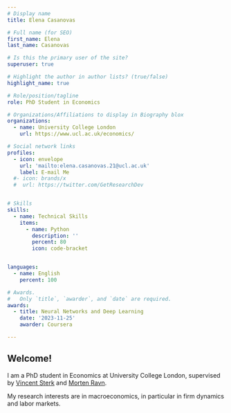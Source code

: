 ```yaml
---
# Display name
title: Elena Casanovas

# Full name (for SEO)
first_name: Elena 
last_name: Casanovas

# Is this the primary user of the site?
superuser: true

# Highlight the author in author lists? (true/false)
highlight_name: true

# Role/position/tagline
role: PhD Student in Economics

# Organizations/Affiliations to display in Biography blox
organizations:
  - name: University College London
    url: https://www.ucl.ac.uk/economics/

# Social network links
profiles:
  - icon: envelope
    url: 'mailto:elena.casanovas.21@ucl.ac.uk'
    label: E-mail Me
  #- icon: brands/x
  #  url: https://twitter.com/GetResearchDev


# Skills
skills:
  - name: Technical Skills
    items:
      - name: Python
        description: ''
        percent: 80
        icon: code-bracket


languages:
  - name: English
    percent: 100

# Awards.
#   Only `title`, `awarder`, and `date` are required.
awards:
  - title: Neural Networks and Deep Learning
    date: '2023-11-25'
    awarder: Coursera

---
```


## Welcome!

I am a PhD student in Economics at University College London, supervised by [Vincent Sterk](https://www.homepages.ucl.ac.uk/~uctpvst/index.htm) and [Morten Ravn](https://sites.google.com/view/mortenoravn/home). 

My research interests are in macroeconomics, in particular in firm dynamics and labor markets. 

